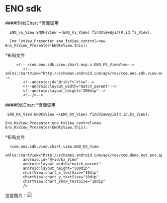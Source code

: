 # ENO sdk  


####f时线Chart 
*页面调用

``` 
  ENO_FS_View ENOFsView =(ENO_FS_View) findViewById(R.id.fs_View);
              
  Eno_FsView_Presenter eno_fsView_control=new Eno_FsView_Presenter(ENOFsView,this);
```

*布局文件

```
     <!-- <com.eno.sdk.view.chart.mvp.v.ENO_FS_ViewView-->
        <!--xmlns:chartView="http://schemas.android.com/apk/res/com.eno.sdk.view.eno_chart"-->
        <!--android:id="@+id/fs_View"-->
        <!--android:layout_width="match_parent"-->
        <!--android:layout_height="200dip"-->
        <!--/>-->
```



####K线Chart 
*页面调用

```
 ENO_KX_View ENOKxView =(ENO_KX_View) findViewById(R.id.kx_View);
              
Eno_KxView_Presenter eno_kxView_control=new Eno_KxView_Presenter(ENOKxView,this);
```

*布局文件

```
  <com.eno.sdk.view.chart.view.ENO_KX_View
        xmlns:chartView="http://schemas.android.com/apk/res/com.demo.net.eno.app.eno_sdk"
        android:id="@+id/kx_View"
        android:layout_width="match_parent"
        android:layout_height="500dip"
        chartView:chart_x_textSize="10dip"
        chartView:chart_y_textSize="10dip"
        chartView:chart_show_textSize="10dip"
        />
```
这是图片：![][avatar]

[avatar]: https://raw.githubusercontent.com/xmf483/ENO_APP_SDK/master/gp.jpg
